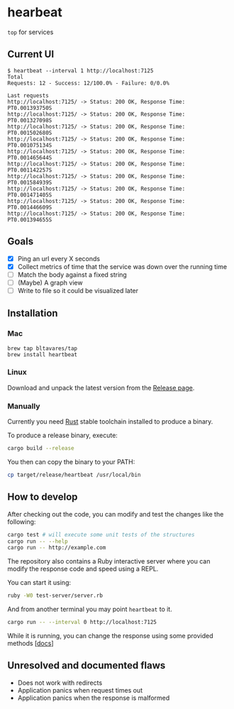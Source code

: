 # hearbeat

`top` for services

## Current UI

```
$ heartbeat --interval 1 http://localhost:7125
Total
Requests: 12 - Success: 12/100.0% - Failure: 0/0.0%

Last requests
http://localhost:7125/ -> Status: 200 OK, Response Time: PT0.001393750S
http://localhost:7125/ -> Status: 200 OK, Response Time: PT0.001327098S
http://localhost:7125/ -> Status: 200 OK, Response Time: PT0.001502680S
http://localhost:7125/ -> Status: 200 OK, Response Time: PT0.001075134S
http://localhost:7125/ -> Status: 200 OK, Response Time: PT0.001465644S
http://localhost:7125/ -> Status: 200 OK, Response Time: PT0.001142257S
http://localhost:7125/ -> Status: 200 OK, Response Time: PT0.001584939S
http://localhost:7125/ -> Status: 200 OK, Response Time: PT0.001471405S
http://localhost:7125/ -> Status: 200 OK, Response Time: PT0.001446609S
http://localhost:7125/ -> Status: 200 OK, Response Time: PT0.001394655S
```

## Goals

- [x] Ping an url every X seconds
- [x] Collect metrics of time that the service was down over the running time
- [ ] Match the body against a fixed string
- [ ] (Maybe) A graph view
- [ ] Write to file so it could be visualized later

## Installation

### Mac

```
brew tap bltavares/tap
brew install heartbeat
```

### Linux

Download and unpack the latest version from the [Release page](https://github.com/bltavares/heartbeat/releases).

### Manually

Currently you need [Rust](https://www.rust-lang.org/) stable toolchain installed to produce a binary.

To produce a release binary, execute:

```bash
cargo build --release
```

You then can copy the binary to your PATH:

```bash
cp target/release/heartbeat /usr/local/bin
```

## How to develop

After checking out the code, you can modify and test the changes like the following:

```bash
cargo test # will execute some unit tests of the structures
cargo run -- --help
cargo run -- http://example.com
```

The repository also contains a Ruby interactive server where you can modify the response code and speed using a REPL.

You can start it using:

```bash
ruby -W0 test-server/server.rb
```

And from another terminal you may point `heartbeat` to it.

```bash
cargo run -- --interval 0 http://localhost:7125
```

While it is running, you can change the response using some provided methods [[docs](./test-server/README.md)]

## Unresolved and documented flaws

- Does not work with redirects
- Application panics when request times out
- Application panics when the response is malformed
